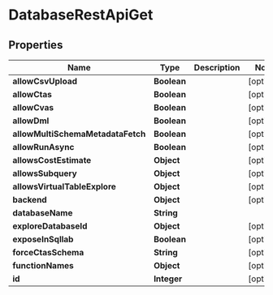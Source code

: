# DatabaseRestApiGet

## Properties
Name | Type | Description | Notes
------------ | ------------- | ------------- | -------------
**allowCsvUpload** | **Boolean** |  |  [optional]
**allowCtas** | **Boolean** |  |  [optional]
**allowCvas** | **Boolean** |  |  [optional]
**allowDml** | **Boolean** |  |  [optional]
**allowMultiSchemaMetadataFetch** | **Boolean** |  |  [optional]
**allowRunAsync** | **Boolean** |  |  [optional]
**allowsCostEstimate** | **Object** |  |  [optional]
**allowsSubquery** | **Object** |  |  [optional]
**allowsVirtualTableExplore** | **Object** |  |  [optional]
**backend** | **Object** |  |  [optional]
**databaseName** | **String** |  | 
**exploreDatabaseId** | **Object** |  |  [optional]
**exposeInSqllab** | **Boolean** |  |  [optional]
**forceCtasSchema** | **String** |  |  [optional]
**functionNames** | **Object** |  |  [optional]
**id** | **Integer** |  |  [optional]
